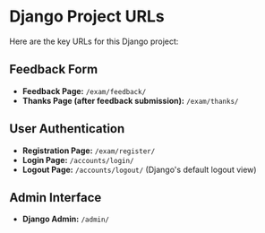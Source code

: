 # Django Project URLs

Here are the key URLs for this Django project:

## Feedback Form
- **Feedback Page:** `/exam/feedback/`
- **Thanks Page (after feedback submission):** `/exam/thanks/`

## User Authentication
- **Registration Page:** `/exam/register/`
- **Login Page:** `/accounts/login/`
- **Logout Page:** `/accounts/logout/` (Django's default logout view)

## Admin Interface
- **Django Admin:** `/admin/`

